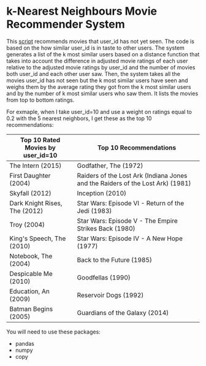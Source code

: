 # k-Nearest Neighbours Movie Recommender System
This [script](https://github.com/srotberg/movie_k_nearest_neighbours_recommender_system/blob/master/k-nearest_neighbours_recommender_system_example.py) recommends movies that user_id has not yet seen. The code is based 
on the how similar user_id is in taste to other users. The system generates a list of the k most similar users based on a distance function that takes into account the difference in adjusted movie ratings of each user relative to the adjusted movie ratings by user_id and the number of movies both user_id and each other user saw. Then, the system takes all the movies user_id has not seen but the k most similar users have seen and weighs them by the average rating they got from the k most similar users and by the number of k most similar users who saw them. It lists the movies from top to bottom ratings.

For exmaple, when I take user_id=10 and use a weight on ratings equal to 0.2 with the 5 nearest neighbors, I get these as the top 10 recommendations:

|Top 10 Rated Movies by user_id=10|Top 10 Recommendations|
|-------------------|----------------------|
| The Intern (2015)| Godfather, The (1972)|
| First Daughter (2004)| Raiders of the Lost Ark (Indiana Jones and the Raiders of the Lost Ark) (1981)|
| Skyfall (2012) | Inception (2010)|
| Dark Knight Rises, The (2012)|Star Wars: Episode VI - Return of the Jedi (1983)|
| Troy (2004)| Star Wars: Episode V - The Empire Strikes Back (1980)|
| King's Speech, The (2010)| Star Wars: Episode IV - A New Hope (1977)|
| Notebook, The (2004)|Back to the Future (1985)|
| Despicable Me (2010)|Goodfellas (1990)|
| Education, An (2009) |Reservoir Dogs (1992)|
| Batman Begins (2005) |Guardians of the Galaxy (2014)|

You will need to use these packages:
* pandas 
* numpy
* copy
